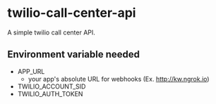 #  twilio-call-center-api

A simple twilio call center API.


## Environment variable needed
- APP_URL 
  - your app's absolute URL for webhooks (Ex. http://kw.ngrok.io)
- TWILIO_ACCOUNT_SID
- TWILIO_AUTH_TOKEN

